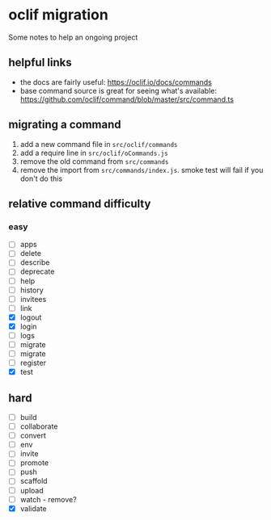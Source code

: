 # oclif migration

Some notes to help an ongoing project

## helpful links

- the docs are fairly useful: https://oclif.io/docs/commands
- base command source is great for seeing what's available: https://github.com/oclif/command/blob/master/src/command.ts

## migrating a command

1. add a new command file in `src/oclif/commands`
2. add a require line in `src/oclif/oCommands.js`
3. remove the old command from `src/commands`
4. remove the import from `src/commands/index.js`. smoke test will fail if you don't do this

## relative command difficulty

### easy

- [ ] apps
- [ ] delete
- [ ] describe
- [ ] deprecate
- [ ] help
- [ ] history
- [ ] invitees
- [ ] link
- [x] logout
- [x] login
- [ ] logs
- [ ] migrate
- [ ] migrate
- [ ] register
- [x] test

## hard

- [ ] build
- [ ] collaborate
- [ ] convert
- [ ] env
- [ ] invite
- [ ] promote
- [ ] push
- [ ] scaffold
- [ ] upload
- [ ] watch - remove?
- [x] validate
